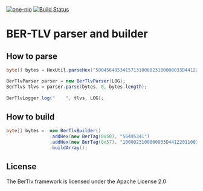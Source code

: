 [![one-nio](https://maven-badges.herokuapp.com/maven-central/com.payneteasy/ber-tlv/badge.svg)](https://maven-badges.herokuapp.com/maven-central/com.payneteasy/ber-tlv)
[![Build Status](https://travis-ci.org/evsinev/ber-tlv.svg?branch=master)](https://travis-ci.org/evsinev/ber-tlv)

BER-TLV parser and builder
==========================


How to parse
------------

```java
byte[] bytes = HexUtil.parseHex("50045649534157131000023100000033D44122011003400000481F");

BerTlvParser parser = new BerTlvParser(LOG);
BerTlvs tlvs = parser.parse(bytes, 0, bytes.length);
  
BerTlvLogger.log("    ", tlvs, LOG);
```

How to build
------------

```java
byte[] bytes =  new BerTlvBuilder()
                .addHex(new BerTag(0x50), "56495341")
                .addHex(new BerTag(0x57), "1000023100000033D44122011003400000481F")
                .buildArray();
```


## License

The BerTlv framework is licensed under the Apache License 2.0
